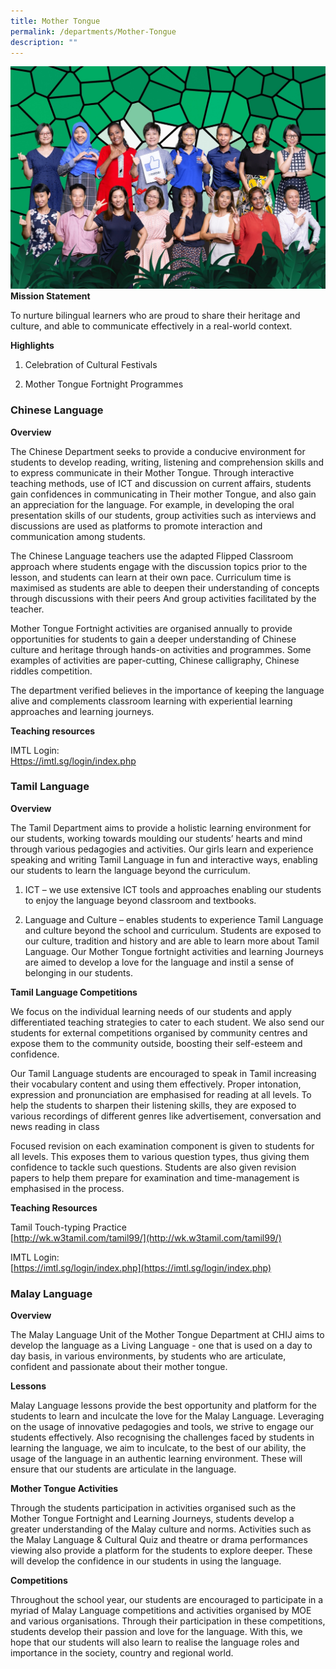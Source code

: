 ```yaml
---
title: Mother Tongue
permalink: /departments/Mother-Tongue
description: ""
---
```

![](/images/MOTHER%20TONGUE.jpg)
 **Mission Statement**

  

To nurture bilingual learners who are proud to share their heritage and culture, and able to communicate effectively in a real-world context.

  
 **Highlights**

  

1) Celebration of Cultural Festivals

2) Mother Tongue Fortnight Programmes


### Chinese Language

**Overview**

The Chinese Department seeks to provide a conducive environment for students to develop reading, writing, listening and comprehension skills and to express communicate in their Mother Tongue. Through interactive teaching methods, use of ICT and discussion on current affairs, students gain confidences in communicating in Their mother Tongue, and also gain an appreciation for the language. For example, in developing the oral presentation skills of our students, group activities such as interviews and discussions are used as platforms to promote interaction and communication among students. 

The Chinese Language teachers use the adapted Flipped Classroom approach where students engage with the discussion topics prior to the lesson, and students can learn at their own pace. Curriculum time is maximised as students are able to deepen their understanding of concepts through discussions with their peers And group activities facilitated by the teacher.

Mother Tongue Fortnight activities are organised annually to provide opportunities for students to gain a deeper understanding of Chinese culture and heritage through hands-on activities and programmes. Some examples of activities are paper-cutting, Chinese calligraphy, Chinese riddles competition.

The department verified believes in the importance of keeping the language alive and complements classroom learning with experiential learning approaches and learning journeys.   

**Teaching resources**

IMTL Login:<br>
[Https://imtl.sg/login/index.php](https://imtl.sg/wp-login.php)

### Tamil Language

**Overview**

The Tamil Department aims to provide a holistic learning environment for our students, working towards moulding our students’ hearts and mind through various pedagogies and activities. Our girls learn and experience speaking and writing Tamil Language in fun and interactive ways, enabling our students to learn the language beyond the curriculum.

1. ICT – we use extensive ICT tools and approaches enabling our students to enjoy the language beyond classroom and textbooks. 

2. Language and Culture – enables students to experience Tamil Language and culture beyond the school and curriculum. Students are exposed to our culture, tradition and history and are able to learn more about Tamil Language. Our Mother Tongue fortnight activities and learning Journeys are aimed to develop a love for the language and instil a sense of belonging in our students.

**Tamil Language Competitions**

We focus on the individual learning needs of our students and apply differentiated teaching strategies to cater to each student. We also send our students for external competitions organised by community centres and expose them to the community outside, boosting their self-esteem and confidence.

Our Tamil Language students are encouraged to speak in Tamil increasing their vocabulary content and using them effectively. Proper intonation, expression and pronunciation are emphasised for reading at all levels. To help the students to sharpen their listening skills, they are exposed to various recordings of different genres like advertisement, conversation and news reading in class

Focused revision on each examination component is given to students for all levels. This exposes them to various question types, thus giving them confidence to tackle such questions. Students are also given revision papers to help them prepare for examination and time-management is emphasised in the process.

**Teaching Resources**

Tamil Touch-typing Practice<br>
[http://wk.w3tamil.com/tamil99/](http://wk.w3tamil.com/tamil99/)

IMTL Login:<br>
[https://imtl.sg/login/index.php](https://imtl.sg/login/index.php)

### Malay Language

**Overview**

The Malay Language Unit of the Mother Tongue Department at CHIJ aims to develop the language as a Living Language - one that is used on a day to day basis, in various environments, by students who are articulate, confident and passionate about their mother tongue. 

**Lessons**

Malay Language lessons provide the best opportunity and platform for the students to learn and inculcate the love for the Malay Language. Leveraging on the usage of innovative pedagogies and tools, we strive to engage our students effectively. Also recognising the challenges faced by students in learning the language, we aim to inculcate, to the best of our ability, the usage of the language in an authentic learning environment. These will ensure that our students are articulate in the language.

**Mother Tongue Activities**

Through the students participation in activities organised such as the Mother Tongue Fortnight and Learning Journeys, students develop a greater understanding of the Malay culture and norms. Activities such as the Malay Language & Cultural Quiz and theatre or drama performances viewing also provide a platform for the students to explore deeper. These will develop the confidence in our students in using the language.

**Competitions**

Throughout the school year, our students are encouraged to participate in a myriad of Malay Language competitions and activities organised by MOE and various organisations. Through their participation in these competitions, students develop their passion and love for the language. With this, we hope that our students will also learn to realise the language roles and importance in the society, country and regional world.